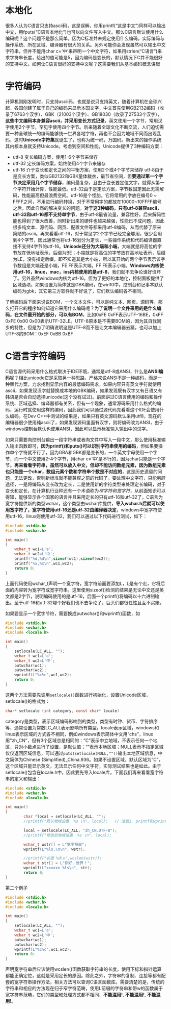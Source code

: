 # 本地化

很多人认为C语言只支持ascii码，这是误解，你用printf(“这是中文”)同样可以输出中文，用fputs(“C语言本地化”)也可以向文件写入中文。那么C语言默认使用什么编码呢？这个问题不是那么简单，因为C标准并未规定使用什么编码，实际编码与操作系统、所在区域、编译器有很大的关系。另外可能你会发现虽然可以输出中文字符串，但并不能用char c=’中’来声明一个中文字符，如果用strlen(“C语言”)来求字符串长度，给出的值可能是5，因为编码是变长的，默认情况下C并不能很好的支持中文。如何让C语言很好的支持中文呢？这需要我们从基本编码概念讲起

# 字符编码

计算机刚刚发明时，只支持ascii码，也就是说只支持英文，随着计算机在全球兴起，各国创建了属于自己的编码来显示本国文字，中文首先使用GB2132编码（收录了6763个汉字）、GBK（21003个汉字）、GB18030（收录了27533个汉字），**这些中文编码本身兼容ascii，并采用变长方式记录**，英文使用一个字节，常用汉字使用2个字节，罕见字使用四个字节。后来随着全球文化不断交流，人们迫切需要一种全球统一的编码能够统一世界各地字符，再也不会因为地域不同而出现乱码，这时**Unicode字符集**就诞生了，也称为统一码，万国码。新出来的操作系统其内核本身就支持Unicode。考虑到空间和性能，Unicode提供了3种编码方案：
- utf-8 变长编码方案，使用1-6个字节来储存
- utf-32 定长编码方案，始终使用4个字节来储存
- utf-16 介于变长和定长之间的平衡方案，使用2个或4个字节来储存
utf-8由于是变长方案，类似GB2132和GBK量体裁衣，最节省空间，但**要通过第一个字节决定采用几个字节储存**，编码最复杂，且由于变长要定位文字，就得从第一个字符开始计算，性能最低。utf-32由于是定长方案，字节数固定因此无需解码，性能最高但最浪费空间。utf-16是个怪胎，它将常用的字放在编号0 ~ FFFF之间，不用进行编码转换，对于不常用字的都放在10000~10FFFF编号之后，因此自然的解决变长的问题。**对于这3种编码，只有utf-8兼容ascii，utf-32和utf-16都不支持单字节**，由于utf-8最省流量，兼容性好，后来解码性能也得到了很大改善，同时新出来的硬件也越来越强，性能已不成问题，因此很多纯文本、源代码、网页、配置文件等都采用utf-8编码，从而代替了原来简陋的ascii。再来看看utf-16，对于常见字2个字节已经完全够用，很少会用到4个字节，因此通常也将utf-16划分为定长，一些操作系统和代码编译器直接不支持4字节的utf-16。**Unicode还分为大端和小端**，大端就是将高位的字节放在低地址表示，后缀为BE；小端就是将高位的字节放在高地址表示，后缀为LE，没有指定后缀，即不知道其是大小端，所以其开始的两个字节表示该字节数组是大端还是小端，FE FF表示大端，FF FE表示小端。**Windows内核使用utf-16，linux，mac，ios内核使用的是utf-8**，我们就不去争论谁好谁坏了。另外虽然windows内核为utf-16，但为了更好的本地化，控制面板提供了区域选项，如果设置为简体就是GBK编码，在win10中，控制台和记事本默认编码为gbk，其它第三方软件就不好说了，它们默认编码各不相同。

了解编码后下面来说说BOM，一个文本文件，可以是纯文本、网页、源码等，那么打开它的程序如何知道它采用什么编码呢？为了**说明一个文件采用的是什么编码，在文件最开始的部分，可以有BOM**，比如0xFE 0xFF表示UTF-16BE，0xFF 0xFE 0x00 0x00表示UTF-32LE。UTF-8原本是不需要BOM的，因为其自我同步的特性，但是为了明确说明这是UTF-8而不是让文本编辑器去猜，也可以加上UTF-8的BOM：0xEF 0xBB 0xBF

# C语言字符编码

C语言源代码采用什么格式取决于IDE环境，通常是utf-8或ANSI，什么是**ANSI编码**呢？相比unicode它是采取另一种思路，严格来说ANSI不是一种编码，而是一种替代方案，力求找到显示内容的最低编码需求，如果内容只有英文字符就使用ascii，如果发现汉字就替换成本地的GBK编码，如果发现既有汉字又有日语又有韩语是否会自动选择unicode(这个没有试过)。前面讲过C语言使用的编码和操作系统、区域选择、编译器都有关系，但有一个现象，通常源码采用什么格式的编码，运行时就使用这样的编码，因此我们可以通过源代码先看看这个IDE会使用什么编码。在Dev C++中测试的结果是，如果只有英文源码默认采用utf8，现在的编辑器很少使用纯ascii了，如果发现源码里面有汉字，则将编码改为ANSI，由于windows控制台默认也使用ANSI，因此可以显示标准输入输出中的汉字。

如果只需要向控制台输出一段字符串或者向文件中写入一段中文，那么使用标准输入输出函数即可，**因为printf()和puts()可以识别字符串使用的编码**，但如果要操作单个字符就不行了，因为GBA和GBK都是变长的，一个英文字母使用一个字节，而一个中文使用2-4个字节，用char c=’中’是不行的，因为char只能是一个字节。**再来看看字符串，虽然可以放入中文，但却不能访问数组元素，因为数组元素也只能是一个char，数组元素个数和字符串个数是不对应的**，这是历史遗留的问题，无法更改，否则新标准就不能兼容之前的代码了。要处理中文字符，只能另辟途径，一是将编码从变长改为定长，二是使用新的字符类型来处理定长编码，对于变长和定长，在计算机行业种还有一个术语称为*窄字符和宽字符*，从前面知识可以得知，能够显示各个国家的语言并且采用定长的只有utf-16和utf-32了，C语言为宽字符提供新的类型wchar，这个类型由wchar库提供，**导入wchar.h后就可以使用宽字符了，宽字符使用utf-16还是utf-32由编译器决定**，windows中宽字符使用utf-16，linux则使用utf-32，我们可以通过以下代码进行测试，如下：

```c
#include <stdio.h>
#include <wchar.h>

int main()
{
	wchar_t wc1=L'a';
	wchar_t wc2=L'中';
	printf("%d,%d\n",sizeof(wc1),sizeof(wc2));
	printf("%x,%x\n",wc1,wc2);
	return 0;
}
```

上面代码使用wchar_t声明一个宽字符，宽字符前面要添加L，L是有个宏，它将后面的内容转为宽字符或宽字符串，这里使用sizeof()检测的结果是无论中文还是英文都是2字节，说明编码使用的是utf-16，后面一个printf()将编码以十六进制输出。至于utf-16和utf-32哪个好我们也不去争论了，巨头们都很任性且互不买账。

如果要显示一个宽字节符，需要换成putwchar()和wprintf()函数，如

```c
#include <stdio.h>
#include <wchar.h>
#include <locale.h>

int main()
{
	setlocale(LC_ALL, "");
	wchar_t wc1=L'a';
	wchar_t wc2=L'中';
	putwchar(wc1);
	putwchar(wc2);
	wprintf(L"%c%c",wc1,wc2);
	return 0;
}
```

这两个方法需要先调用`setlocale()`函数进行初始化，设置Unicode区域，setlocale()的格式为：
```c
char* setlocale (int category, const char* locale)
```
category是类型，表示区域编码影响到的类型，类型有时钟、货币、字符排序等，通常设置为常数LC_ALL表示影响所有类型。locale表示区域，windows和linux表示区域的方式各不相同，例如windows表示简体中文用”chs”，linux用”zh_CN”，但有3个区域总是相同的：”C”表示中立地域，不表示任何一个地区，只对小数点进行了设置，是默认值；“”表示本地区域；NULL表示不指定区域仅仅返回区域信息，可以通过`puts(setlocale(NULL,""))`输出本地区域信息，中文简体为Chinese (Simplified)_China.936。如果不设置区域，默认区域为”C”，这个区域只能显示英文，无法显示任何中文字符，实际测试结果也是如此。由于setlocale()包含在locale.h中，因此要先导入locale库，下面我们再来看看宽字符串的定义和输出：

```c
#include <stdio.h>
#include <wchar.h>
#include <locale.h>

int main()
{
        char *local = setlocale(LC_ALL, "");
        //printf("默认地域设置  %s \n", local);   // 注意1. printf和wprintf是不能混用的！！！！

        local = setlocale(LC_ALL, "zh_CN.UTF-8");
        //printf("修改后地域设置  %s \n", local);

        wchar_t wstr[] = L"宽字符串";
        wprintf(L"%ls,\n\n", wstr);

        //printf("长度 %d\n",wcslen(wstr));
        wchar_t str[] = L"你好，世界！";
        wprintf(L"xxxxxx %ls\n", str);
        return 0;
}

```
第二个例子
```c
#include <stdio.h>
#include <wchar.h>
#include <locale.h>

int main()
{
	setlocale(LC_ALL, "");
	wchar_t wc1=L'a';
	wchar_t wc2=L'中';
	putwchar(wc1);
	putwchar(wc2);
	wprintf(L"%c%c",wc1,wc2);
	return 0;
}
```

声明宽字符串后应该使用wcslen()函数获取字符串的长度，使用下标和指针运算都能正确定位，这就是采用定长的原因。除此之外，字符串的复制、连接等都有配套的宽字符串操作方法，相关方法可以查询C语言函数库。需要清楚的是，传统的字符串和相应的方法现在归于窄字符范畴，使用L前缀的字符串和带w的函数属于宽字符串范畴，它们的类型和处理方式都不相同，**不能混用!**, **不能混用!**, **不能混用!**。
